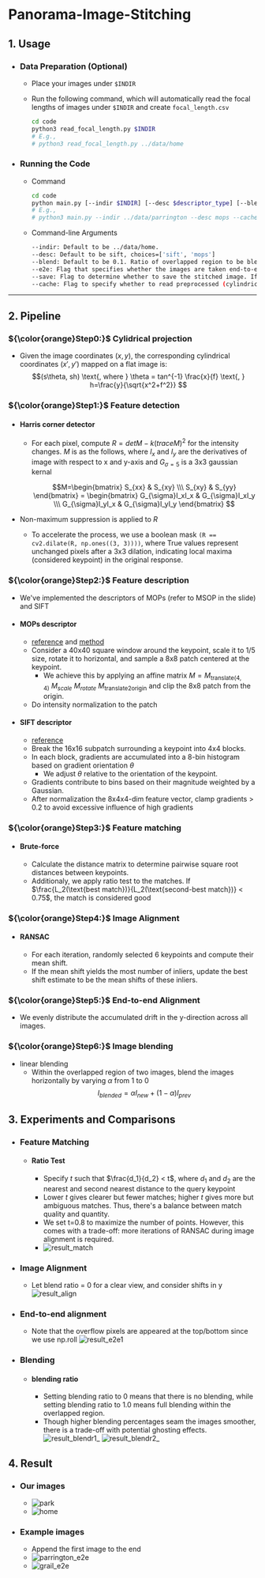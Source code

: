 # Panorama-Image-Stitching

## 1. Usage
* ### Data Preparation (Optional)
  * Place your images under `$INDIR`
  * Run the following command, which will automatically read the focal lengths of images under `$INDIR` and create `focal_length.csv`

    ```bash
    cd code
    python3 read_focal_length.py $INDIR
    # E.g., 
    # python3 read_focal_length.py ../data/home
    ```
* ### Running the Code
  * Command
      ```bash
      cd code
      python main.py [--indir $INDIR] [--desc $descriptor_type] [--blend $blending_ratio] [--e2e] [--save] [--cache]
      # E.g.,
      # python3 main.py --indir ../data/parrington --desc mops --cache
      ```
  * Command-line Arguments
      ```bash
      --indir: Default to be ../data/home.
      --desc: Default to be sift, choices=['sift', 'mops']
      --blend: Default to be 0.1. Ratio of overlapped region to be blended.
      --e2e: Flag that specifies whether the images are taken end-to-end. If enabled, the first image is concatenated to the end.
      --save: Flag to determine whether to save the stitched image. If enabled, the stitched image will be saved to '../panorama.png'. If not enabled, the panorama will be displayed in a pop-up window.
      --cache: Flag to specify whether to read preprocessed (cylindrical projected) images from cache. If enabled, read images from cahce_dir 'cy_{dataset}'.
      ```
  
---
## 2. Pipeline
### ${\color{orange}Step0:}$ Cylidrical projection
* Given the image coordinates $(x,y)$, the corresponding cylindrical coordinates $(x', y')$ mapped on a flat image is:
  $$(s\theta, sh) \text{, where } \theta = tan^{-1} \frac{x}{f} \text{, } h=\frac{y}{\sqrt{x^2+f^2}}
  $$


### ${\color{orange}Step1:}$ Feature detection 
* #### Harris corner detector
  * For each pixel, compute $R = detM-k(traceM)^2$ for the intensity changes. $M$ is as the follows, where $I_x$ and $I_y$ are the derivatives of image with respect to x and y-axis and $G_{\sigma=5}$ is a 3x3 gaussian kernal

    $$M=\begin{bmatrix} S_{xx} & S_{xy} \\\
      S_{xy} & S_{yy}
      \end{bmatrix} = \begin{bmatrix}
      G_{\sigma}I_xI_x & G_{\sigma}I_xI_y \\\
      G_{\sigma}I_yI_x & G_{\sigma}I_yI_y
      \end{bmatrix}
    $$


* Non-maximum suppression is applied to $R$
    * To accelerate the process, we use a boolean mask `(R == cv2.dilate(R, np.ones((3, 3))))`, where True values represent unchanged pixels after a 3x3 dilation, indicating local maxima (considered keypoint) in the original response.

### ${\color{orange}Step2:}$ Feature description
* We've implemented the descriptors of MOPs (refer to MSOP in the slide) and SIFT

* #### MOPs descriptor
  * [reference](https://szeliski.org/papers/Brown_MultiscaleOrientdPatches_CVPR05.pdf) and [method](https://www.cs.cornell.edu/courses/cs4670/2019sp/lec15-descriptors.pdf)
  * Consider a 40x40 square window around the keypoint, scale it to 1/5 size, rotate it to  horizontal, and sample a 8x8 patch centered at the keypoint. 
      * We achieve this by applying an affine matrix $M=M_{\text{translate(4, 4)}} \ M_{scale} \ M_{rotate} \ M_{\text{translate2origin}}$ and clip the 8x8 patch from the origin.
  * Do intensity normalization to the patch
      
* #### SIFT descriptor
  * [reference](http://luthuli.cs.uiuc.edu/~daf/cv2e-site/localfeatextract.pdf)
  * Break the 16x16 subpatch surrounding a keypoint into 4x4 blocks.
  * In each block, gradients are accumulated into a 8-bin histogram based on gradient orientation $\theta$
      * We adjust $\theta$ relative to the orientation of the keypoint.
  * Gradients contribute to bins based on their magnitude weighted by a Gaussian.
  * After normalization the 8x4x4-dim feature vector, clamp gradients > 0.2 to avoid excessive influence of high gradients

### ${\color{orange}Step3:}$ Feature matching
* #### Brute-force
  * Calculate the distance matrix to determine pairwise square root distances between keypoints.
  * Additionaly, we apply ratio test to the matches. If 
  $\frac{L_2(\text{best match})}{L_2(\text{second-best match})} < 0.75$, the match is considered good

### ${\color{orange}Step4:}$ Image Alignment
* #### RANSAC
  * For each iteration, randomly selected 6 keypoints and compute their mean shift. 
  * If the mean shift yields the most number of inliers, update the best shift estimate to be the mean shifts of these inliers.
### ${\color{orange}Step5:}$ End-to-end Alignment
* We evenly distribute the accumulated drift in the y-direction across all images.
### ${\color{orange}Step6:}$ Image blending
* linear blending
    * Within the overlapped region of two images, blend the images horizontally by varying $\alpha$ from 1 to 0
$$I_{blended} = \alpha I_{new} + (1-\alpha) I_{prev}
$$
## 3. Experiments and Comparisons
* ### Feature Matching
  * #### Ratio Test
    * Specify $t$ such that $\frac{d_1}{d_2} < t$, where $d_1$ and $d_2$ are the nearest and second nearest distance to the query keypoint
    * Lower $t$ gives clearer but fewer matches; higher $t$ gives more but ambiguous matches. Thus, there's a balance between match quality and quantity.
    * We set t=0.8 to maximize the number of points. However, this comes with a trade-off: more iterations of RANSAC during image alignment is required.
    * ![result_match](https://github.com/irisowo/Panorama-Image-Stitching/blob/main/data/experiment/result_match.png?raw=true)
* ### Image Alignment
  * Let blend ratio = 0 for a clear view, and consider shifts in y
  ![result_align](https://github.com/irisowo/Panorama-Image-Stitching/blob/main/data/experiment/result_align.png?raw=true)

* ### End-to-end alignment
  * Note that the overflow pixels are appeared at the top/bottom since we use np.roll
  ![result_e2e1](https://github.com/irisowo/Panorama-Image-Stitching/blob/main/data/experiment/result_e2e1.png?raw=true)

* ### Blending
  * #### blending ratio
    * Setting blending ratio to 0 means that there is no blending, while setting blending ratio to 1.0 means full blending within the overlapped region.
    * Though higher blending percentages seam the images smoother, there is a trade-off with potential ghosting effects. 
    ![result_blendr1_](https://github.com/irisowo/Panorama-Image-Stitching/blob/main/data/experiment/result_blendr1.png?raw=true)
    ![result_blendr2_](https://github.com/irisowo/Panorama-Image-Stitching/blob/main/data/experiment/result_blendr2.png?raw=true)

## 4. Result
* ### Our images
  * ![park](https://hackmd.io/_uploads/ByUz0z1fA.jpg)
  * ![home](https://hackmd.io/_uploads/S1W22z1z0.jpg)


* ### Example images
  * Append the first image to the end
  * ![parrington_e2e](https://hackmd.io/_uploads/SySXezyzA.jpg)
  * ![grail_e2e](https://hackmd.io/_uploads/ryIsFM1MC.jpg)
